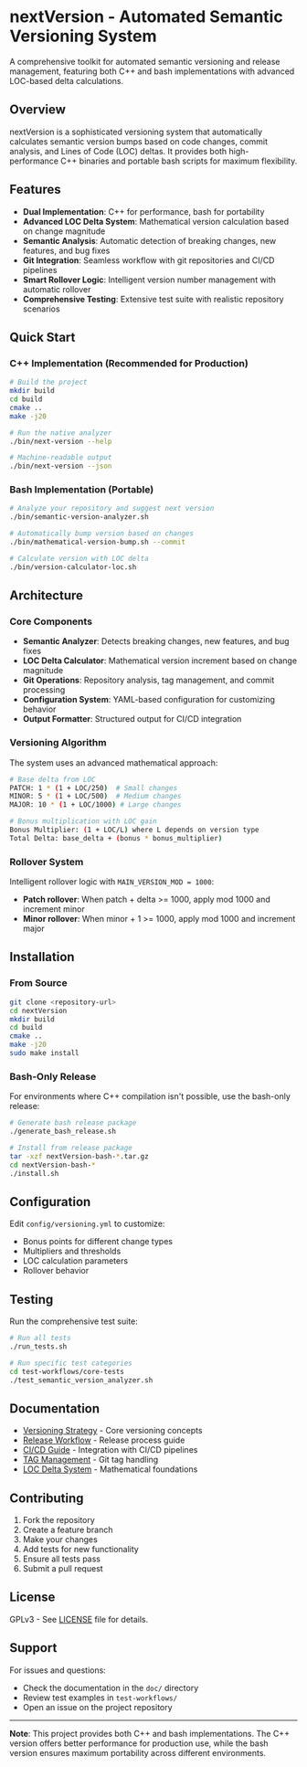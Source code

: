 # nextVersion - Automated Semantic Versioning System

A comprehensive toolkit for automated semantic versioning and release management, featuring both C++ and bash implementations with advanced LOC-based delta calculations.

## Overview

nextVersion is a sophisticated versioning system that automatically calculates semantic version bumps based on code changes, commit analysis, and Lines of Code (LOC) deltas. It provides both high-performance C++ binaries and portable bash scripts for maximum flexibility.

## Features

- **Dual Implementation**: C++ for performance, bash for portability
- **Advanced LOC Delta System**: Mathematical version calculation based on change magnitude
- **Semantic Analysis**: Automatic detection of breaking changes, new features, and bug fixes
- **Git Integration**: Seamless workflow with git repositories and CI/CD pipelines
- **Smart Rollover Logic**: Intelligent version number management with automatic rollover
- **Comprehensive Testing**: Extensive test suite with realistic repository scenarios

## Quick Start

### C++ Implementation (Recommended for Production)

```bash
# Build the project
mkdir build
cd build
cmake ..
make -j20

# Run the native analyzer
./bin/next-version --help

# Machine-readable output
./bin/next-version --json
```

### Bash Implementation (Portable)

```bash
# Analyze your repository and suggest next version
./bin/semantic-version-analyzer.sh

# Automatically bump version based on changes
./bin/mathematical-version-bump.sh --commit

# Calculate version with LOC delta
./bin/version-calculator-loc.sh
```

## Architecture

### Core Components

- **Semantic Analyzer**: Detects breaking changes, new features, and bug fixes
- **LOC Delta Calculator**: Mathematical version increment based on change magnitude
- **Git Operations**: Repository analysis, tag management, and commit processing
- **Configuration System**: YAML-based configuration for customizing behavior
- **Output Formatter**: Structured output for CI/CD integration

### Versioning Algorithm

The system uses an advanced mathematical approach:

```bash
# Base delta from LOC
PATCH: 1 * (1 + LOC/250)  # Small changes
MINOR: 5 * (1 + LOC/500)  # Medium changes  
MAJOR: 10 * (1 + LOC/1000) # Large changes

# Bonus multiplication with LOC gain
Bonus Multiplier: (1 + LOC/L) where L depends on version type
Total Delta: base_delta + (bonus * bonus_multiplier)
```

### Rollover System

Intelligent rollover logic with `MAIN_VERSION_MOD = 1000`:
- **Patch rollover**: When patch + delta >= 1000, apply mod 1000 and increment minor
- **Minor rollover**: When minor + 1 >= 1000, apply mod 1000 and increment major

## Installation

### From Source

```bash
git clone <repository-url>
cd nextVersion
mkdir build
cd build
cmake ..
make -j20
sudo make install
```

### Bash-Only Release

For environments where C++ compilation isn't possible, use the bash-only release:

```bash
# Generate bash release package
./generate_bash_release.sh

# Install from release package
tar -xzf nextVersion-bash-*.tar.gz
cd nextVersion-bash-*
./install.sh
```

## Configuration

Edit `config/versioning.yml` to customize:
- Bonus points for different change types
- Multipliers and thresholds
- LOC calculation parameters
- Rollover behavior

## Testing

Run the comprehensive test suite:

```bash
# Run all tests
./run_tests.sh

# Run specific test categories
cd test-workflows/core-tests
./test_semantic_version_analyzer.sh
```

## Documentation

- [Versioning Strategy](doc/VERSIONING.md) - Core versioning concepts
- [Release Workflow](doc/RELEASE_WORKFLOW.md) - Release process guide
- [CI/CD Guide](doc/CI_CD_GUIDE.md) - Integration with CI/CD pipelines
- [TAG Management](doc/TAG_MANAGEMENT.md) - Git tag handling
- [LOC Delta System](doc/LOC_DELTA_SYSTEM.md) - Mathematical foundations

## Contributing

1. Fork the repository
2. Create a feature branch
3. Make your changes
4. Add tests for new functionality
5. Ensure all tests pass
6. Submit a pull request

## License

GPLv3 - See [LICENSE](LICENSE) file for details.

## Support

For issues and questions:
- Check the documentation in the `doc/` directory
- Review test examples in `test-workflows/`
- Open an issue on the project repository

---

**Note**: This project provides both C++ and bash implementations. The C++ version offers better performance for production use, while the bash version ensures maximum portability across different environments.
